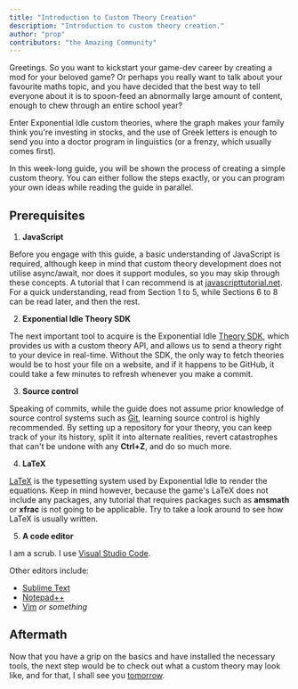 ```yaml
---
title: "Introduction to Custom Theory Creation"
description: "Introduction to custom theory creation."
author: "prop"
contributors: "the Amazing Community"
---
```


Greetings. So you want to kickstart your game-dev career by creating a mod for your beloved game? Or perhaps you really want to talk about your favourite maths topic, and you have decided that the best way to tell everyone about it is to spoon-feed an abnormally large amount of content, enough to chew through an entire school year?

Enter Exponential Idle custom theories, where the graph makes your family think you're investing in stocks, and the use of Greek letters is enough to send you into a doctor program in linguistics (or a frenzy, which usually comes first).

In this week-long guide, you will be shown the process of creating a simple custom theory. You can either follow the steps exactly, or you can program your own ideas while reading the guide in parallel.

## Prerequisites

1. **JavaScript**

Before you engage with this guide, a basic understanding of JavaScript is required, although keep in mind that custom theory development does not utilise async/await, nor does it support modules, so you may skip through these concepts. A tutorial that I can recommend is at [javascripttutorial.net](https://www.javascripttutorial.net/). For a quick understanding, read from Section 1 to 5, while Sections 6 to 8 can be read later, and then the rest.

2. **Exponential Idle Theory SDK**

The next important tool to acquire is the Exponential Idle [Theory SDK](https://github.com/conicgames/theory-sdk), which provides us with a custom theory API, and allows us to send a theory right to your device in real-time. Without the SDK, the only way to fetch theories would be to host your file on a website, and if it happens to be GitHub, it could take a few minutes to refresh whenever you make a commit.

3. **Source control**

Speaking of commits, while the guide does not assume prior knowledge of source control systems such as [Git](https://git-scm.com/), learning source control is highly recommended. By setting up a repository for your theory, you can keep track of your its history, split it into alternate realities, revert catastrophes that can't be undone with any **Ctrl+Z**, and do so much more.

4. **LaTeX**

[LaTeX](https://www.latex-project.org/) is the typesetting system used by Exponential Idle to render the equations. Keep in mind however, because the game's LaTeX does not include any packages, any tutorial that requires packages such as **amsmath** or **xfrac** is not going to be applicable. Try to take a look around to see how LaTeX is usually written.

5. **A code editor**

I am a scrub. I use [Visual Studio Code](https://code.visualstudio.com/).

Other editors include:
- [Sublime Text](https://www.sublimetext.com/)
- [Notepad++](https://notepad-plus-plus.org/)
- [Vim](https://www.vim.org/) *or something*

## Aftermath

Now that you have a grip on the basics and have installed the necessary tools, the next step would be to check out what a custom theory may look like, and for that, I shall see you [tomorrow](../day-1/).

